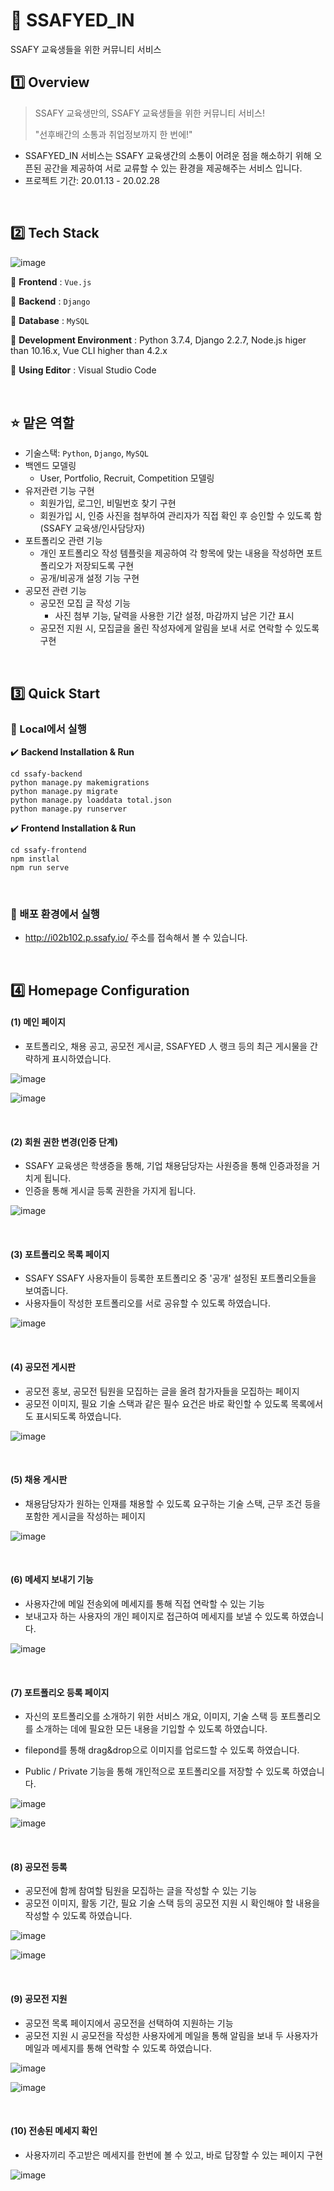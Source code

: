 # :information_desk_person: SSAFYED_IN

SSAFY 교육생들을 위한 커뮤니티 서비스



## :one: Overview

>SSAFY 교육생만의, SSAFY 교육생들을 위한 커뮤니티 서비스!
>
>"선후배간의 소통과 취업정보까지 한 번에!"

- SSAFYED_IN 서비스는 SSAFY 교육생간의 소통이 어려운 점을 해소하기 위해 오픈된 공간을 제공하여 서로 교류할 수 있는 환경을 제공해주는 서비스 입니다.
- 프로젝트 기간: 20.01.13 - 20.02.28

<br>

## :two: Tech Stack

![image](https://user-images.githubusercontent.com/52685247/82723595-ea0a5180-9d0a-11ea-851a-e2157ae8f4c0.png)

:round_pushpin: **Frontend** : `Vue.js`

:round_pushpin: **Backend** : `Django`

:round_pushpin: **Database** : `MySQL`

:round_pushpin: **Development Environment** : Python 3.7.4, Django 2.2.7, Node.js higer than 10.16.x, Vue CLI higher than 4.2.x

:round_pushpin: **Using Editor** : Visual Studio Code

<br>

## :star: 맡은 역할

- 기술스택: `Python`,  `Django`, `MySQL`
- 백엔드 모델링
  - User, Portfolio, Recruit, Competition 모델링
- 유저관련 기능 구현
  - 회원가입, 로그인, 비밀번호 찾기 구현
  - 회원가입 시, 인증 사진을 첨부하여 관리자가 직접 확인 후 승인할 수 있도록 함(SSAFY 교육생/인사담당자)
- 포트폴리오 관련  기능
  - 개인 포트폴리오 작성 템플릿을 제공하여 각 항목에 맞는 내용을 작성하면 포트폴리오가 저장되도록 구현
  - 공개/비공개 설정 기능 구현
- 공모전 관련 기능
  - 공모전 모집 글 작성 기능
    - 사진 첨부 기능, 달력을 사용한 기간 설정, 마감까지 남은 기간 표시
  - 공모전 지원 시, 모집글을 올린 작성자에게 알림을 보내 서로 연락할 수 있도록 구현

<br>

## :three: Quick Start

### :pushpin: Local에서 실행

:heavy_check_mark: <b>Backend Installation & Run</b>

```
cd ssafy-backend
python manage.py makemigrations
python manage.py migrate
python manage.py loaddata total.json
python manage.py runserver
```

:heavy_check_mark: <b>Frontend Installation & Run</b>

```
cd ssafy-frontend
npm instlal
npm run serve
```

<br>

### :pushpin: 배포 환경에서 실행

- http://i02b102.p.ssafy.io/ 주소를 접속해서 볼 수 있습니다.

<br>

## :four: Homepage Configuration

#### (1) 메인 페이지

- 포트폴리오, 채용 공고, 공모전 게시글, SSAFYED 人 랭크 등의 최근 게시물을 간략하게 표시하였습니다.

![image](https://user-images.githubusercontent.com/52685247/82724105-aca7c300-9d0e-11ea-98b1-2a93f3b7ef00.png)

![image](https://user-images.githubusercontent.com/52685247/82724233-977f6400-9d0f-11ea-981d-8f4099803258.png)

<br>

#### (2) 회원 권한 변경(인증 단계)

- SSAFY 교육생은 학생증을 통해, 기업 채용담당자는 사원증을 통해 인증과정을 거치게 됩니다.
- 인증을 통해 게시글 등록 권한을 가지게 됩니다.

![image](https://user-images.githubusercontent.com/52685247/82724148-fabcc680-9d0e-11ea-928d-e0ea095c35b9.png)

<br>

#### (3) 포트폴리오 목록 페이지

- SSAFY SSAFY 사용자들이 등록한 포트폴리오 중 '공개' 설정된 포트폴리오들을 보여줍니다.
- 사용자들이 작성한 포트폴리오를 서로 공유할 수 있도록 하였습니다.

![image](https://user-images.githubusercontent.com/52685247/82724246-b120ab80-9d0f-11ea-84fb-da816eb13a92.png)

<br>

#### (4) 공모전 게시판

- 공모전 홍보, 공모전 팀원을 모집하는 글을 올려 참가자들을 모집하는 페이지
- 공모전 이미지, 필요 기술 스택과 같은 필수 요건은 바로 확인할 수 있도록 목록에서도 표시되도록 하였습니다.

![image](https://user-images.githubusercontent.com/52685247/82724840-d7484a80-9d13-11ea-9c72-e77a5e5fcf88.png)

<br>

#### (5) 채용 게시판

- 채용담당자가 원하는 인재를 채용할 수 있도록 요구하는 기술 스택, 근무 조건 등을 포함한 게시글을 작성하는 페이지

![image](https://user-images.githubusercontent.com/52685247/82724883-0a8ad980-9d14-11ea-9857-12d8e47c09ef.png)

<br>

#### (6) 메세지 보내기 기능

- 사용자간에 메일 전송외에 메세지를 통해 직접 연락할 수 있는 기능
- 보내고자 하는 사용자의 개인 페이지로 접근하여 메세지를 보낼 수 있도록 하였습니다.

![image](https://user-images.githubusercontent.com/52685247/82724934-7a995f80-9d14-11ea-9e3a-2168ff69bdb6.png)

<br>

#### (7) 포트폴리오 등록 페이지

- 자신의 포트폴리오를 소개하기 위한 서비스 개요, 이미지, 기술 스택 등 포트폴리오를 소개하는 데에 필요한 모든 내용을 기입할 수 있도록 하였습니다.

- filepond를 통해 drag&drop으로 이미지를 업로드할 수 있도록 하였습니다.
- Public / Private 기능을 통해 개인적으로 포트폴리오를 저장할 수 있도록  하였습니다.

![image](https://user-images.githubusercontent.com/52685247/82727270-72492080-9d24-11ea-8b01-80b548dd93d6.png)

![image](https://user-images.githubusercontent.com/52685247/82729495-fc988100-9d32-11ea-90b4-1cf6b69d913b.png)

<br>

#### (8) 공모전 등록

- 공모전에 함께 참여할 팀원을 모집하는 글을 작성할 수 있는 기능
- 공모전 이미지, 활동 기간, 필요 기술 스택 등의 공모전 지원 시 확인해야 할  내용을 작성할 수 있도록 하였습니다.

![image](https://user-images.githubusercontent.com/52685247/82729727-d4118680-9d34-11ea-957e-15ca4d79a8ed.png)

![image](https://user-images.githubusercontent.com/52685247/82729751-163ac800-9d35-11ea-9bfb-0c368c83e0c0.png)

<br>

#### (9) 공모전 지원

- 공모전 목록 페이지에서 공모전을 선택하여 지원하는 기능
- 공모전 지원 시 공모전을 작성한 사용자에게 메일을 통해 알림을 보내 두 사용자가 메일과 메세지를 통해 연락할 수 있도록 하였습니다.

![image](https://user-images.githubusercontent.com/52685247/82729796-4bdfb100-9d35-11ea-9429-d7832a447924.png)

![image](https://user-images.githubusercontent.com/52685247/82729807-6a45ac80-9d35-11ea-9dc8-363fddfa4a1f.png)

<br>

#### (10) 전송된 메세지 확인

- 사용자끼리 주고받은 메세지를 한번에 볼 수 있고, 바로 답장할 수 있는 페이지 구현

![image](https://user-images.githubusercontent.com/52685247/82729522-2d78b600-9d33-11ea-8dbb-2c895f713ab8.png)<br>
